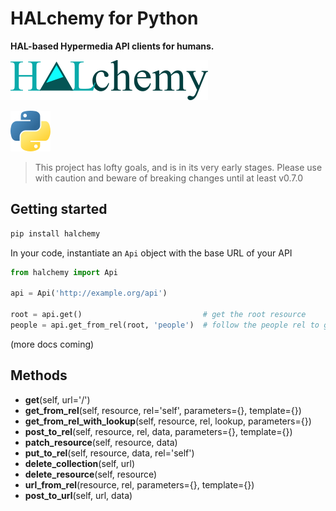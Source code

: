 # HALchemy for Python
**HAL-based Hypermedia API clients for humans.**

![](../../img/halchemy-full-word.png)

![](../../img/python.png)


> This project has lofty goals, and is in its very early stages.  Please use with caution and beware of breaking changes until at least v0.7.0



## Getting started

```bash
pip install halchemy
```

In your code, instantiate an `Api` object with the base URL of your API

```python
from halchemy import Api

api = Api('http://example.org/api')

root = api.get()                           # get the root resource
people = api.get_from_rel(root, 'people')  # follow the people rel to get the list of people
```

(more docs coming)

## Methods

* **get**(self, url='/')
* **get_from_rel**(self, resource, rel='self', parameters={}, template={})
* **get_from_rel_with_lookup**(self, resource, rel, lookup, parameters={})
* **post_to_rel**(self, resource, rel, data, parameters={}, template={})
* **patch_resource**(self, resource, data)
* **put_to_rel**(self, resource, data, rel='self')
* **delete_collection**(self, url)
* **delete_resource**(self, resource)
* **url_from_rel**(resource, rel, parameters={}, template={})
* **post_to_url**(self, url, data)

